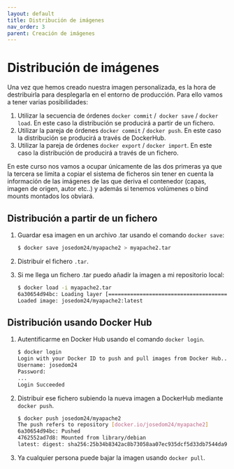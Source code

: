 ```yaml
---
layout: default
title: Distribución de imágenes
nav_order: 3
parent: Creación de imágenes
---
```


# Distribución de imágenes

Una vez que hemos creado nuestra imagen personalizada, es la hora de destribuirla para desplegarla en el entorno de producción. Para ello vamos a tener varias posibilidades:


1. Utilizar la secuencia de órdenes `docker commit` /` docker save` / `docker load`. En este caso la distribución se producirá a partir de un fichero.
2. Utilizar la pareja de órdenes `docker commit` / `docker push`. En este caso la distribución se producirá a través de DockerHub.
3. Utilizar la pareja de órdenes `docker export` / `docker import`. En este caso la distribución de producirá a través de un fichero.

En este curso nos vamos a ocupar  únicamente de las dos primeras ya que la tercera se limita a copiar el sistema de ficheros sin tener en cuenta la información de las imágenes de las que deriva el contenedor (capas, imagen de origen, autor etc..) y además si tenemos volúmenes o bind mounts montados los obviará.

## Distribución a partir de un fichero

1. Guardar esa imagen en un archivo .tar usando el comando `docker save`:

    ```bash    
    $ docker save josedom24/myapache2 > myapache2.tar
    ```

2. Distribuir el fichero `.tar`.

3. Si me llega un fichero .tar puedo añadir la imagen a mi repositorio local:

    ```bash
    $ docker load -i myapache2.tar          
    6a30654d94bc: Loading layer [=============================================>]  132.4MB/132.4MB
    Loaded image: josedom24/myapache2:latest
    ```
## Distribución usando Docker Hub

1. Autentificarme en Docker Hub usando el comando `docker login`.

    ```bash
    $ docker login 
    Login with your Docker ID to push and pull images from Docker Hub...
    Username: josedom24
    Password: 
    ...
    Login Succeeded
    ```

2. Distribuir ese fichero subiendo la nueva imagen a DockerHub mediante `docker push`.

    ```bash
    $ docker push josedom24/myapache2
    The push refers to repository [docker.io/josedom24/myapache2]
    6a30654d94bc: Pushed 
    4762552ad7d8: Mounted from library/debian 
    latest: digest: sha256:25b34b8342ac8b73058aa07ec935dcf5d33db7544da9a216050e1d2077a size: 741
    ```

3. Ya cualquier persona puede bajar la imagen usando `docker pull`.
